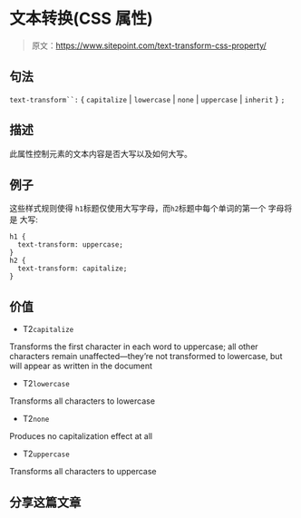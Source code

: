# 文本转换(CSS 属性)

> 原文：<https://www.sitepoint.com/text-transform-css-property/>

## 句法

`text-transform``:` { `capitalize` | `lowercase` | `none` | `uppercase` | `inherit` } `;`

## 描述

此属性控制元素的文本内容是否大写以及如何大写。

## 例子

这些样式规则使得
`h1`标题仅使用大写字母，而`h2`标题中每个单词的第一个
字母将是
大写:

```
h1 {
  text-transform: uppercase;
}
h2 {
  text-transform: capitalize;
}
```

## 价值

*   T2`capitalize`

Transforms the first character in each word to uppercase; all other characters remain unaffected—they’re not transformed to lowercase, but will appear as written in the document

*   T2`lowercase`

Transforms all characters to lowercase

*   T2`none`

Produces no capitalization effect at all

*   T2`uppercase`

Transforms all characters to uppercase

## 分享这篇文章